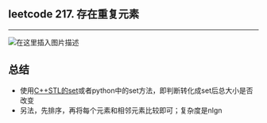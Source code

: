 ﻿## **leetcode 217. 存在重复元素**

----
![在这里插入图片描述](https://img-blog.csdnimg.cn/20190517014826830.png?x-oss-process=image/watermark,type_ZmFuZ3poZW5naGVpdGk,shadow_10,text_aHR0cHM6Ly9ibG9nLmNzZG4ubmV0L2x1aGFvMTk5ODA5MDk=,size_5,color_FFFFFF,t_70)
## 总结
- 使用[C++STL的set](https://blog.csdn.net/luhao19980909/article/details/89913486)或者python中的set方法，即判断转化成set后总大小是否改变
- 另法，先排序，再将每个元素和相邻元素比较即可；复杂度是nlgn



